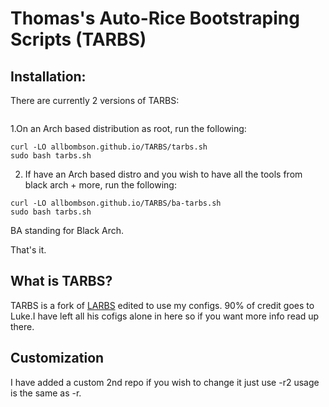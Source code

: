 # Thomas's Auto-Rice Bootstraping Scripts (TARBS)


## Installation:
There are currently 2 versions of TARBS:
```
```
1.On an Arch based distribution as root, run the following:

```
curl -LO allbombson.github.io/TARBS/tarbs.sh
sudo bash tarbs.sh
```
2. If have an Arch based distro and you wish to have all the tools from black arch + more, run the following:
```
curl -LO allbombson.github.io/TARBS/ba-tarbs.sh
sudo bash tarbs.sh
```
BA standing for Black Arch.


That's it.

## What is TARBS?

TARBS is a fork of [LARBS](https://github.com/lukesmithxyz/LARBS) edited to use my configs. 90% of credit goes to Luke.I have left all his cofigs alone in here so if you want more info read up there.
## Customization

I have added a custom 2nd repo if you wish to change it just use -r2 usage is the same as -r.

